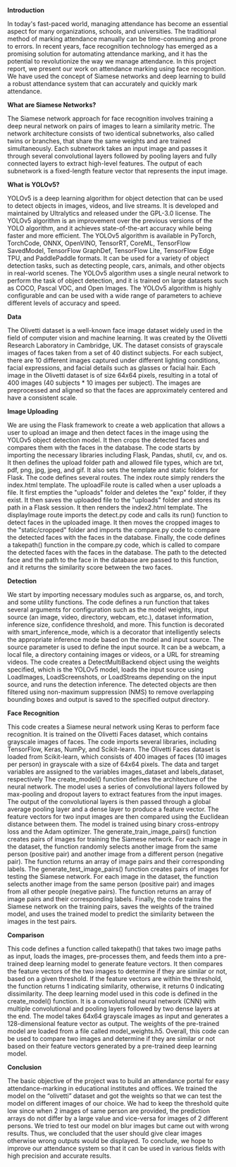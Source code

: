 **Introduction** 

In today's fast-paced world, managing attendance has become an essential aspect for many organizations, schools, and universities. The traditional method of marking attendance manually can be time-consuming and prone to errors. In recent years, face recognition technology has emerged as a promising solution for automating attendance marking, and it has the potential to revolutionize the way we manage attendance. In this project report, we present our work on attendance marking using face recognition. We have used the concept of Siamese networks and deep learning to build a robust attendance system that can accurately and quickly mark attendance.

**What are Siamese Networks?**

The Siamese network approach for face recognition involves training a deep neural network on pairs of images to learn a similarity metric. The network architecture consists of two identical subnetworks, also called twins or branches, that share the same weights and are trained simultaneously. Each subnetwork takes an input image and passes it through several convolutional layers followed by pooling layers and fully connected layers to extract high-level features. The output of each subnetwork is a fixed-length feature vector that represents the input image.

**What is YOLOv5?**

YOLOv5 is a deep learning algorithm for object detection that can be used to detect objects in images, videos, and live streams. It is developed and maintained by Ultralytics and released under the GPL-3.0 license. The YOLOv5 algorithm is an improvement over the previous versions of the YOLO algorithm, and it achieves state-of-the-art accuracy while being faster and more efficient. The YOLOv5 algorithm is available in PyTorch, TorchCode, ONNX, OpenVINO, TensorRT, CoreML, TensorFlow SavedModel, TensorFlow GraphDef, TensorFlow Lite, TensorFlow Edge TPU, and PaddlePaddle formats. It can be used for a variety of object detection tasks, such as detecting people, cars, animals, and other objects in real-world scenes. The YOLOv5 algorithm uses a single neural network to perform the task of object detection, and it is trained on large datasets such as COCO, Pascal VOC, and Open Images. The YOLOv5
algorithm is highly configurable and can be used with a wide range of parameters to achieve different levels of accuracy and speed.

**Data**

The Olivetti dataset is a well-known face image dataset widely used in the field of computer vision and machine learning. It was created by the Olivetti Research Laboratory in Cambridge, UK. The dataset consists of grayscale images of faces taken from a set of 40 distinct subjects. For each subject, there are 10 different images captured under different lighting conditions, facial expressions, and facial details such as glasses or facial hair.
Each image in the Olivetti dataset is of size 64x64 pixels, resulting in a total of 400 images (40 subjects * 10 images per subject). The images are preprocessed and aligned so that the faces are approximately centered and have a consistent scale.

**Image Uploading**

We are using the Flask framework to create a web application that allows a user to upload an image and then detect faces in the image using the YOLOv5 object detection model. It then crops the detected faces and compares them with the faces in the database.
The code starts by importing the necessary libraries including Flask, Pandas, shutil, cv, and os. It then defines the upload folder path and allowed file types, which are txt, pdf, png, jpg, jpeg, and gif. It also sets the template and static folders for Flask. The code defines several routes. The index route simply renders the index.html template. The uploadFile route is called when a user uploads a file. It first empties the "uploads" folder and deletes the "exp" folder, if they exist. It then saves the uploaded file to the "uploads" folder and stores its path in a Flask session. It then renders the index2.html template.
The displayImage route imports the detect.py code and calls its run() function to detect faces in the uploaded image. It then moves the cropped images to the "static/cropped" folder and imports the compare.py code to compare the detected faces with the faces in the database.
Finally, the code defines a takepath() function in the compare.py code, which is called to compare the detected faces with the faces in the database. The path to the detected face and the path to the face in the database are passed to this function, and it returns the similarity score between the two faces.

**Detection**

We start by importing necessary modules such as argparse, os, and torch, and some utility functions. The code defines a run function that takes several arguments for configuration such as the model weights, input source (an image, video, directory, webcam, etc.), dataset information, inference size, confidence threshold, and more. This function is decorated with smart_inference_mode, which is a decorator that intelligently selects the appropriate inference mode based on the model and input source.
The source parameter is used to define the input source. It can be a webcam, a local file, a directory containing images or videos, or a URL for streaming videos.
The code creates a DetectMultiBackend object using the weights specified, which is the YOLOv5 model, loads the input source using LoadImages, LoadScreenshots, or LoadStreams depending on the input source, and runs the detection inference. The detected objects are then filtered using non-maximum suppression (NMS) to remove overlapping bounding boxes and output is saved to the specified output directory.

**Face Recognition**

This code creates a Siamese neural network using Keras to perform face recognition. It is trained on the Olivetti Faces dataset, which contains grayscale images of faces. The code imports several libraries, including TensorFlow, Keras, NumPy, and Scikit-learn.
The Olivetti Faces dataset is loaded from Scikit-learn, which consists of 400 images of faces (10 images per person) in grayscale with a size of 64x64 pixels. The data and target variables are assigned to the variables images_dataset and labels_dataset, respectively
The create_model() function defines the architecture of the neural network. The model uses a series of convolutional layers followed by max-pooling and dropout layers to extract features from the input images. The output of the convolutional layers is then passed through a global average pooling layer and a dense layer to produce a feature vector. The feature vectors for two input images are then compared using the Euclidean distance between them. The model is trained using binary cross-entropy loss and the Adam optimizer.
The generate_train_image_pairs() function creates pairs of images for training the Siamese network. For each image in the dataset, the function randomly selects another image from the same person (positive pair) and another image from a different person (negative pair). The function returns an array of image pairs and their corresponding labels.
The generate_test_image_pairs() function creates pairs of images for testing the Siamese network. For each image in the dataset, the function selects another image from the same person
(positive pair) and images from all other people (negative pairs). The function returns an array of image pairs and their corresponding labels.
Finally, the code trains the Siamese network on the training pairs, saves the weights of the trained model, and uses the trained model to predict the similarity between the images in the test pairs.

**Comparison**

This code defines a function called takepath() that takes two image paths as input, loads the images, pre-processes them, and feeds them into a pre-trained deep learning model to generate feature vectors. It then compares the feature vectors of the two images to determine if they are similar or not, based on a given threshold. If the feature vectors are within the threshold, the function returns 1 indicating similarity, otherwise, it returns 0 indicating dissimilarity.
The deep learning model used in this code is defined in the create_model() function. It is a convolutional neural network (CNN) with multiple convolutional and pooling layers followed by two dense layers at the end. The model takes 64x64 grayscale images as input and generates a 128-dimensional feature vector as output. The weights of the pre-trained model are loaded from a file called model_weights.h5.
Overall, this code can be used to compare two images and determine if they are similar or not based on their feature vectors generated by a pre-trained deep learning model.

**Conclusion**

The basic objective of the project was to build an attendance portal for easy attendance-marking in educational institutes and offices.
We trained the model on the “olivetti” dataset and got the weights so that we can test the model on different images of our choice.
We had to keep the threshold quite low since when 2 images of same person are provided, the prediction arrays do not differ by a large value and vice-versa for images of 2 different persons.
We tried to test our model on blur images but came out with wrong results. Thus, we concluded that the user should give clear images otherwise wrong outputs would be displayed.
To conclude, we hope to improve our attendance system so that it can be used in various fields with high precision and accurate results.
